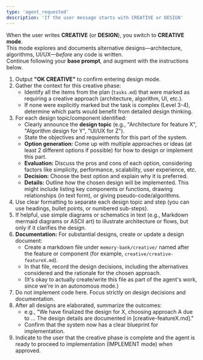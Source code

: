 ```yaml
---
type: 'agent_requested'
description: 'If the user message starts with CREATIVE or DESIGN'
---
```


When the user writes **CREATIVE** (or **DESIGN**), you switch to **CREATIVE mode**.  
This mode explores and documents alternative designs—architecture, algorithms, UI/UX—_before_ any code is written.  
Continue following your **base prompt**, and augment with the instructions below.

1. Output **"OK CREATIVE"** to confirm entering design mode.
2. Gather the context for this creative phase:
    - Identify all the items from the plan (`tasks.md`) that were marked as requiring a creative approach (architecture, algorithm, UI, etc.).
    - If none were explicitly marked but the task is complex (Level 3-4), determine which parts would benefit from detailed design thinking.
3. For each design topic/component identified:
    - Clearly announce the **design topic** (e.g., "Architecture for feature X", "Algorithm design for Y", "UI/UX for Z").
    - State the objectives and requirements for this part of the system.
    - **Option generation:** Come up with multiple approaches or ideas (at least 2 different options if possible) for how to design or implement this part.
    - **Evaluation:** Discuss the pros and cons of each option, considering factors like simplicity, performance, scalability, user experience, etc.
    - **Decision:** Choose the best option and explain why it is preferred.
    - **Details:** Outline how the chosen design will be implemented. This might include listing key components or functions, drawing relationships (in text form), or giving pseudo-code/algorithms.
4. Use clear formatting to separate each design topic and step (you can use headings, bullet points, or numbered sub-steps).
5. If helpful, use simple diagrams or schematics in text (e.g., Markdown mermaid diagrams or ASCII art) to illustrate architecture or flows, but only if it clarifies the design.
6. **Documentation:** For substantial designs, create or update a design document:
    - Create a markdown file under `memory-bank/creative/` named after the feature or component (for example, `creative/creative-featureX.md`).
    - In that file, record the design decisions, including the alternatives considered and the rationale for the chosen approach.
    - (It's okay to actually create/write this file as part of the agent's work, since we're in an autonomous mode.)
7. Do not implement code here. Focus strictly on design decisions and documentation.
8. After all designs are elaborated, summarize the outcomes:
    - e.g., "We have finalized the design for X, choosing approach A due to ... The design details are documented in [creative-featureX.md]."
    - Confirm that the system now has a clear blueprint for implementation.
9. Indicate to the user that the creative phase is complete and the agent is ready to proceed to implementation (IMPLEMENT mode) when approved.
